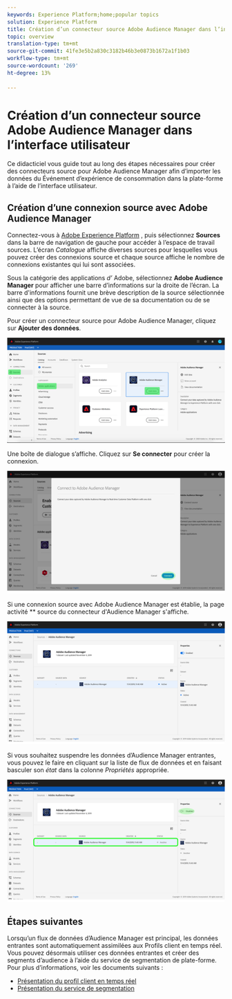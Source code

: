 ```yaml
---
keywords: Experience Platform;home;popular topics
solution: Experience Platform
title: Création d’un connecteur source Adobe Audience Manager dans l’interface utilisateur
topic: overview
translation-type: tm+mt
source-git-commit: 41fe3e5b2a830c3182b46b3e0873b1672a1f1b03
workflow-type: tm+mt
source-wordcount: '269'
ht-degree: 13%

---
```



# Création d’un connecteur source Adobe Audience Manager dans l’interface utilisateur

Ce didacticiel vous guide tout au long des étapes nécessaires pour créer des connecteurs source pour Adobe Audience Manager afin d’importer les données du Événement d’expérience de consommation dans la plate-forme à l’aide de l’interface utilisateur.

## Création d’une connexion source avec Adobe Audience Manager

Connectez-vous à [Adobe Experience Platform](https://platform.adobe.com) , puis sélectionnez **Sources** dans la barre de navigation de gauche pour accéder à l’espace de travail sources. L’écran *Catalogue* affiche diverses sources pour lesquelles vous pouvez créer des connexions source et chaque source affiche le nombre de connexions existantes qui lui sont associées.

Sous la catégorie des applications *d’* Adobe, sélectionnez **Adobe Audience Manager** pour afficher une barre d’informations sur la droite de l’écran. La barre d&#39;informations fournit une brève description de la source sélectionnée ainsi que des options permettant de vue de sa documentation ou de se connecter à la source.

Pour créer un connecteur source pour Adobe Audience Manager, cliquez sur **Ajouter des données**.

![](../../../../images/tutorials/create/aam/catalog.png)

Une boîte de dialogue s’affiche. Cliquez sur **Se connecter** pour créer la connexion.

![](../../../../images/tutorials/create/aam/connect_full.png)

Si une connexion source avec Adobe Audience Manager est établie, la page activité ** source du connecteur d&#39;Audience Manager s&#39;affiche.

![](../../../../images/tutorials/create/aam/flow.png)

Si vous souhaitez suspendre les données d’Audience Manager entrantes, vous pouvez le faire en cliquant sur la liste de flux de données et en faisant basculer son *état* dans la colonne *Propriétés* appropriée.

![](../../../../images/tutorials/create/aam/flow_disable.png)

## Étapes suivantes

Lorsqu’un flux de données d’Audience Manager est principal, les données entrantes sont automatiquement assimilées aux Profils client en temps réel. Vous pouvez désormais utiliser ces données entrantes et créer des segments d’audience à l’aide du service de segmentation de plate-forme. Pour plus d’informations, voir les documents suivants :

- [Présentation du profil client en temps réel](../../../../../profile/home.md)
- [Présentation du service de segmentation](../../../../../segmentation/home.md)
